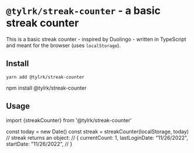 # `@tylrk/streak-counter` - a basic streak counter

This is a basic streak counter - inspired by Duolingo - written in TypeScript and meant for the browser (uses `localStorage`).

## Install

```shell
yarn add @tylrk/streak-counter
```

npm install @tylrk/streak-counter


## Usage

import {streakCounter} from '@tylrk/streak-counter'

const today = new Date()
const streak = streakCounter(localStorage, today)
// streak returns an object:
// {
    currentCount: 1,
    lastLoginDate: "11/26/2022",
    startDate: "11/26/2022",
// }